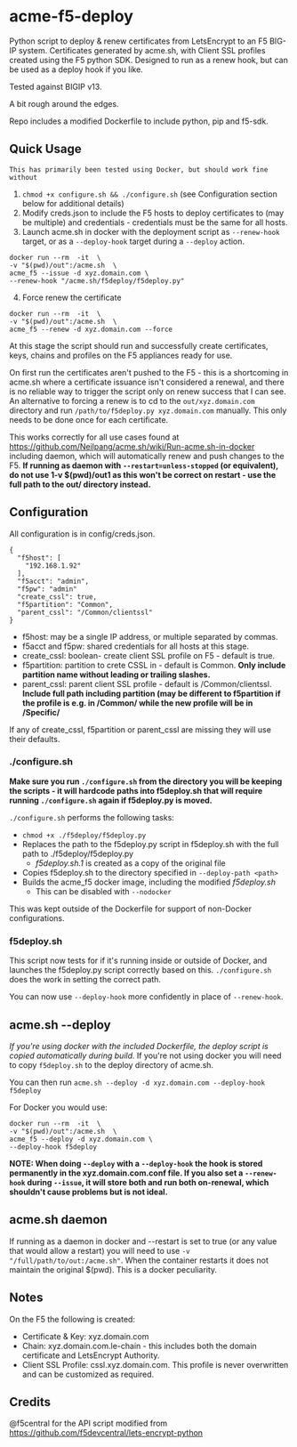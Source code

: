 # acme-f5-deploy
Python script to deploy &amp; renew certificates from LetsEncrypt to an F5 BIG-IP system. Certificates generated by acme.sh, with Client SSL profiles created using the F5 python SDK. Designed to run as a renew hook, but can be used as a deploy hook if you like.

Tested against BIGIP v13.

A bit rough around the edges.

Repo includes a modified Dockerfile to include python, pip and f5-sdk.

## Quick Usage
`This has primarily been tested using Docker, but should work fine without`
1. `chmod +x configure.sh && ./configure.sh` (see Configuration section below for additional details)
2. Modify creds.json to include the F5 hosts to deploy certificates to (may be multiple) and credentials - credentials must be the same for all hosts.
3. Launch acme.sh in docker with the deployment script as `--renew-hook` target, or as a `--deploy-hook` target during a `--deploy` action.
  ```
  docker run --rm  -it  \
 -v "$(pwd)/out":/acme.sh  \
 acme_f5 --issue -d xyz.domain.com \ 
 --renew-hook "/acme.sh/f5deploy/f5deploy.py"
  ```
4. Force renew the certificate
  ```
  docker run --rm  -it  \
  -v "$(pwd)/out":/acme.sh  \
  acme_f5 --renew -d xyz.domain.com --force
  ```
  
At this stage the script should run and successfully create certificates, keys, chains and profiles on the F5 appliances ready for use.

On first run the certificates aren't pushed to the F5 - this is a shortcoming in acme.sh where a certificate issuance isn't considered a renewal, and there is no reliable way to trigger the script only on renew success that I can see. 
An alternative to forcing a renew is to cd to the `out/xyz.domain.com` directory and run `/path/to/f5deploy.py xyz.domain.com` manually. This only needs to be done once for each certificate.

This works correctly for all use cases found at https://github.com/Neilpang/acme.sh/wiki/Run-acme.sh-in-docker including daemon, which will automatically renew and push changes to the F5.
**If running as daemon with `--restart=unless-stopped` (or equivalent), do not use 1-v $(pwd)/out1 as this won't be correct on restart - use the full path to the out/ directory instead.**
## Configuration
All configuration is in config/creds.json.
```
{
  "f5host": [
    "192.168.1.92"
  ],
  "f5acct": "admin",
  "f5pw": "admin"
  "create_cssl": true,
  "f5partition": "Common",
  "parent_cssl": "/Common/clientssl"
}
```
* f5host: may be a single IP address, or multiple separated by commas.
* f5acct and f5pw: shared credentials for all hosts at this stage.
* create_cssl: boolean- create client SSL profile on F5 - default is true.
* f5partition: partition to crete CSSL in - default is Common. **Only include partition name without leading or trailing slashes.**
* parent_cssl: parent client SSL profile - default is /Common/clientssl. **Include full path including partition (may be different to f5partition if the profile is e.g. in /Common/ while the new profile will be in /Specific/**

If any of create_cssl, f5partition or parent_cssl are missing they will use their defaults.

### ./configure.sh
**Make sure you run `./configure.sh` from the directory you will be keeping the scripts - it will hardcode paths into f5deploy.sh that will require running `./configure.sh` again if f5deploy.py is moved.**

`./configure.sh` performs the following tasks:
- `chmod +x ./f5deploy/f5deploy.py`
- Replaces the path to the f5deploy.py script in f5deploy.sh with the full path to ./f5deploy/f5deploy.py
    - *f5deploy.sh.1* is created as a copy of the original file
- Copies f5deploy.sh to the directory specified in `--deploy-path <path>`
- Builds the acme_f5 docker image, including the modified *f5deploy.sh*
    - This can be disabled with `--nodocker`
    
This was kept outside of the Dockerfile for support of non-Docker configurations.

### f5deploy.sh
This script now tests for if it's running inside or outside of Docker, and launches the f5deploy.py script correctly based on this. `./configure.sh` does the work in setting the correct path.

You can now use `--deploy-hook` more confidently in place of `--renew-hook`.

## acme.sh --deploy
*If you're using docker with the included Dockerfile, the deploy script is copied automatically during build.*
If you're not using docker you will need to copy `f5deploy.sh` to the deploy directory of acme.sh.

You can then run `acme.sh --deploy -d xyz.domain.com --deploy-hook f5deploy`

For Docker you would use:
```
docker run --rm  -it  \
-v "$(pwd)/out":/acme.sh  \
acme_f5 --deploy -d xyz.domain.com \ 
--deploy-hook f5deploy
```
**NOTE: When doing `--deploy` with a `--deploy-hook` the hook is stored permanently in the xyz.domain.com.conf file. 
If you also set a `--renew-hook` during `--issue`, it will store both and run both on-renewal, which shouldn't cause problems but is not ideal.**

## acme.sh daemon
If running as a daemon in docker and --restart is set to true (or any value that would allow a restart) you will need to use `-v "/full/path/to/out:/acme.sh"`. When the container restarts it does not maintain the original $(pwd). This is a docker peculiarity.

## Notes
On the F5 the following is created:
- Certificate & Key: xyz.domain.com
- Chain: xyz.domain.com.le-chain - this includes both the domain certificate and LetsEncrypt Authority.
- Client SSL Profile: cssl.xyz.domain.com. This profile is never overwritten and can be customized as required.

## Credits
@f5central for the API script modified from https://github.com/f5devcentral/lets-encrypt-python
